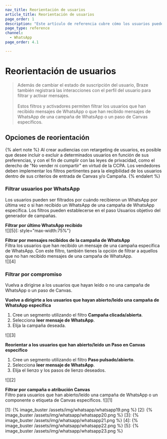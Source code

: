 ```yaml
---
nav_title: Reorientación de usuarios
article_title: Reorientación de usuarios
page_order: 1
description: "Este artículo de referencia cubre cómo los usuarios pueden reorientar sus mensajes por las interacciones de WhatsApp de los usuarios."
page_type: reference
channel:
  - WhatsApp
page_order: 4.1

---
```


# Reorientación de usuarios 

> Además de cambiar el estado de suscripción del usuario, Braze también registrará las interacciones con el perfil del usuario para filtrar y activar mensajes.<br><br>Estos filtros y activadores permiten filtrar los usuarios que han recibido mensajes de WhatsApp o que han recibido mensajes de WhatsApp de una campaña de WhatsApp o un paso de Canvas específicos.

## Opciones de reorientación

{% alert note %}
Al crear audiencias con retargeting de usuarios, es posible que desee incluir o excluir a determinados usuarios en función de sus preferencias, y con el fin de cumplir con las leyes de privacidad, como el derecho de "No vender ni compartir" en virtud de la CCPA. Los vendedores deben implementar los filtros pertinentes para la elegibilidad de los usuarios dentro de sus criterios de entrada de Canvas y/o Campaña.
{% endalert %}

### Filtrar usuarios por WhatsApp

Los usuarios pueden ser filtrados por cuándo recibieron un WhatsApp por última vez o si han recibido un WhatsApp de una campaña de WhatsApp específica. Los filtros pueden establecerse en el paso Usuarios objetivo del generador de campañas.

**Filtrar por último WhatsApp recibido**<br>
![][5]{: style="max-width:75%"}

**Filtrar por mensajes recibidos de la campaña de WhatsApp**<br>
Filtra los usuarios que han recibido un mensaje de una campaña específica de WhatsApp. Con este filtro, también tienes la opción de filtrar a aquellos que no han recibido mensajes de una campaña de WhatsApp.<br>
![][4]

### Filtrar por compromiso
Vuelva a dirigirse a los usuarios que hayan leído o no una campaña de WhatsApp o un paso de Canvas. 

**Vuelve a dirigirte a los usuarios que hayan abierto/leído una campaña de WhatsApp específica**
1. Cree un segmento utilizando el filtro **Campaña clicada/abierta**.
2. Selecciona **leer mensaje de WhatsApp**.
3. Elija la campaña deseada.<br>

![][3]

**Reorientar a los usuarios que han abierto/leído un Paso en Canvas específico**
1. Cree un segmento utilizando el filtro **Paso pulsado/abierto**.
2. Selecciona **leer mensaje de WhatsApp**.
3. Elija el lienzo y los pasos de lienzo deseados.<br>

![][2]

**Filtrar por campaña o atribución Canvas**<br>
Filtro para usuarios que han abierto/leído una campaña de WhatsApp o un componente o etiqueta de Canvas específicos.
![][1]

[1]: {% image_buster /assets/img/whatsapp/whatsapp19.png %}
[2]: {% image_buster /assets/img/whatsapp/whatsapp20.png %}
[3]: {% image_buster /assets/img/whatsapp/whatsapp21.png %}
[4]: {% image_buster /assets/img/whatsapp/whatsapp22.png %}
[5]: {% image_buster /assets/img/whatsapp/whatsapp23.png %} 
